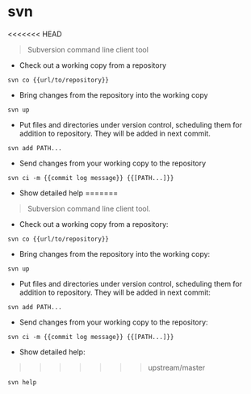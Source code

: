 # svn

<<<<<<< HEAD
> Subversion command line client tool

-  Check out a working copy from a repository

`svn co {{url/to/repository}}`

- Bring changes from the repository into the working copy

`svn up`

- Put files and directories under version control, scheduling them for addition to repository. They will be added in next commit.

`svn add PATH...`

- Send changes from your working copy to the repository

`svn ci -m {{commit log message}} {{[PATH...]}}` 

- Show detailed help
=======
> Subversion command line client tool.

- Check out a working copy from a repository:

`svn co {{url/to/repository}}`

- Bring changes from the repository into the working copy:

`svn up`

- Put files and directories under version control, scheduling them for addition to repository. They will be added in next commit:

`svn add PATH...`

- Send changes from your working copy to the repository:

`svn ci -m {{commit log message}} {{[PATH...]}}`

- Show detailed help:
>>>>>>> upstream/master

`svn help`
